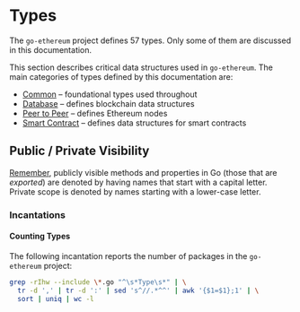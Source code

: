# Types

The `go-ethereum` project defines 57 types. Only some of them are discussed in this documentation.

This section describes critical data structures used in `go-ethereum`. The main categories of types defined by this documentation are:

* [Common](common.md) &ndash; foundational types used throughout
* [Database](database.md) &ndash; defines blockchain data structures
* [Peer to Peer](p2p.md) &ndash; defines Ethereum nodes
* [Smart Contract](smart_contract.md) &ndash; defines data structures for smart contracts

## Public / Private Visibility
[Remember](https://tour.golang.org/basics/3), publicly visible methods and properties in Go (those that are _exported_) are denoted by having names that start with a capital letter. Private scope is denoted by names starting with a lower-case letter.

### Incantations
#### Counting Types
The following incantation reports the number of packages in the `go-ethereum` project:

```bash
grep -rIhw --include \*.go "^\s*Type\s*" | \
  tr -d ',' | tr -d ':' | sed 's^//.*^^' | awk '{$1=$1};1' | \
  sort | uniq | wc -l
```

